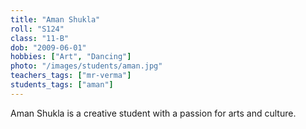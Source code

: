 ```yaml
---
title: "Aman Shukla"
roll: "S124"
class: "11-B"
dob: "2009-06-01"
hobbies: ["Art", "Dancing"]
photo: "/images/students/aman.jpg"
teachers_tags: ["mr-verma"]
students_tags: ["aman"]
---
```


Aman Shukla is a creative student with a passion for arts and culture.